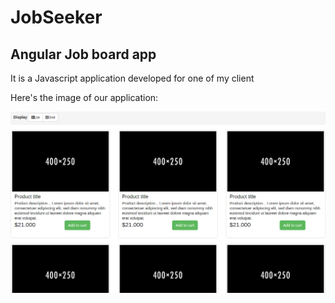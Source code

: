 # JobSeeker

## Angular Job board app
It is a Javascript application developed for one of my client



Here's the image of our application:

 
![Angular Job board App](https://github.com/Ajeet-shukla/JobSeeker/blob/master/jobboardlayout.png "Angular Job board App")

